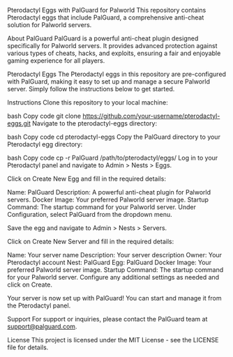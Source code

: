 
Pterodactyl Eggs with PalGuard for Palworld
This repository contains Pterodactyl eggs that include PalGuard, a comprehensive anti-cheat solution for Palworld servers.

About PalGuard
PalGuard is a powerful anti-cheat plugin designed specifically for Palworld servers. It provides advanced protection against various types of cheats, hacks, and exploits, ensuring a fair and enjoyable gaming experience for all players.

Pterodactyl Eggs
The Pterodactyl eggs in this repository are pre-configured with PalGuard, making it easy to set up and manage a secure Palworld server. Simply follow the instructions below to get started.

Instructions
Clone this repository to your local machine:

bash
Copy code
git clone https://github.com/your-username/pterodactyl-eggs.git
Navigate to the pterodactyl-eggs directory:

bash
Copy code
cd pterodactyl-eggs
Copy the PalGuard directory to your Pterodactyl egg directory:

bash
Copy code
cp -r PalGuard /path/to/pterodactyl/eggs/
Log in to your Pterodactyl panel and navigate to Admin > Nests > Eggs.

Click on Create New Egg and fill in the required details:

Name: PalGuard
Description: A powerful anti-cheat plugin for Palworld servers.
Docker Image: Your preferred Palworld server image.
Startup Command: The startup command for your Palworld server.
Under Configuration, select PalGuard from the dropdown menu.

Save the egg and navigate to Admin > Nests > Servers.

Click on Create New Server and fill in the required details:

Name: Your server name
Description: Your server description
Owner: Your Pterodactyl account
Nest: PalGuard
Egg: PalGuard
Docker Image: Your preferred Palworld server image.
Startup Command: The startup command for your Palworld server.
Configure any additional settings as needed and click on Create.

Your server is now set up with PalGuard! You can start and manage it from the Pterodactyl panel.

Support
For support or inquiries, please contact the PalGuard team at support@palguard.com.

License
This project is licensed under the MIT License - see the LICENSE file for details.
